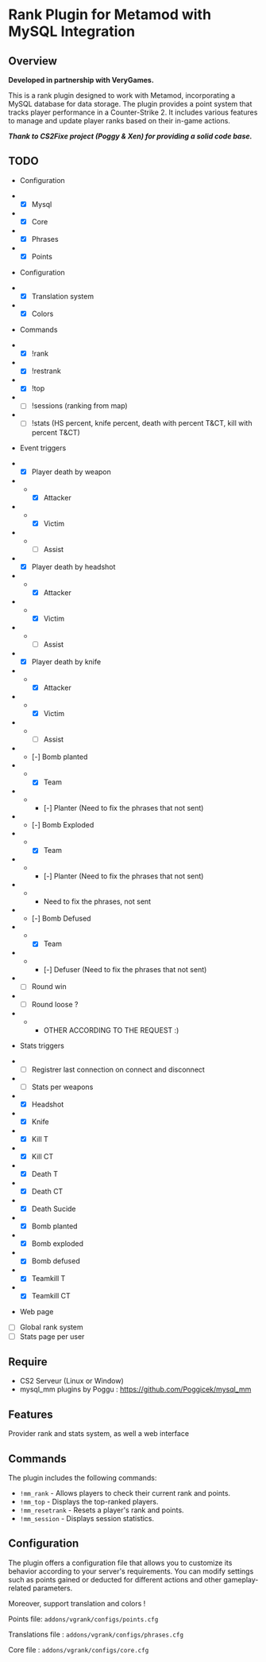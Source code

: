 # Rank Plugin for Metamod with MySQL Integration

## Overview
**Developed in partnership with VeryGames.**

This is a rank plugin designed to work with Metamod, incorporating a MySQL database for data storage. The plugin provides a point system that tracks player performance in a Counter-Strike 2. It includes various features to manage and update player ranks based on their in-game actions.

***Thank to CS2Fixe project (Poggy & Xen) for providing a solid code base.***

## TODO
- Configuration
- - [x] Mysql
- - [x] Core
- - [x] Phrases
- - [x] Points

- Configuration
- - [x] Translation system
- - [x] Colors

- Commands
- - [x] !rank
- - [x] !restrank
- - [x] !top
- - [ ] !sessions (ranking from map)
- - [ ] !stats (HS percent, knife percent, death with percent T&CT, kill with percent T&CT)

- Event triggers
- - [x] Player death by weapon
- - - [x] Attacker
- - - [x] Victim
- - - [ ] Assist
- - [x] Player death by headshot
- - - [x] Attacker
- - - [x] Victim
- - - [ ] Assist
- - [x] Player death by knife
- - - [x] Attacker
- - - [x] Victim
- - - [ ] Assist
- - [-] Bomb planted
- - - [x] Team
- - - [-] Planter (Need to fix the phrases that not sent)
- - [-] Bomb Exploded
- - - [x] Team
- - - [-] Planter (Need to fix the phrases that not sent)
- - - Need to fix the phrases, not sent
- - [-] Bomb Defused
- - - [x] Team
- - - [-] Defuser (Need to fix the phrases that not sent)
- - [ ] Round win
- - [ ] Round loose ?

- - - OTHER ACCORDING TO THE REQUEST :)

- Stats triggers
- - [ ] Registrer last connection on connect and disconnect
- - [ ] Stats per weapons
- - [x] Headshot
- - [x] Knife
- - [x] Kill T
- - [x] Kill CT
- - [x] Death T
- - [x] Death CT
- - [x] Death Sucide
- - [x] Bomb planted
- - [x] Bomb exploded
- - [x] Bomb defused
- - [x] Teamkill T
- - [x] Teamkill CT

- Web page
- [ ] Global rank system
- [ ] Stats page per user

## Require
- CS2 Serveur (Linux or Window)
- mysql_mm plugins by Poggu : https://github.com/Poggicek/mysql_mm

## Features
Provider rank and stats system, as well a web interface

## Commands
The plugin includes the following commands:
- `!mm_rank` - Allows players to check their current rank and points.
- `!mm_top` - Displays the top-ranked players.
- `!mm_resetrank` - Resets a player's rank and points.
- `!mm_session` - Displays session statistics.

## Configuration
The plugin offers a configuration file that allows you to customize its behavior according to your server's requirements. You can modify settings such as points gained or deducted for different actions and other gameplay-related parameters.

Moreover, support translation and colors !

Points file: `addons/vgrank/configs/points.cfg`

Translations file : `addons/vgrank/configs/phrases.cfg`

Core file : `addons/vgrank/configs/core.cfg`
